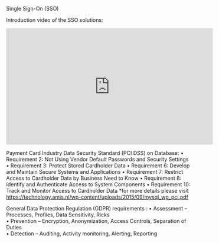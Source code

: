 Single Sign-On (SSO)

Introduction video of the SSO solutions: 
<iframe width="560" height="315" src="https://www.youtube.com/watch?v=mys7IhNKRTI" frameborder="0" allow="accelerometer; autoplay; encrypted-media; gyroscope; picture-in-picture" allowfullscreen></iframe>


Payment Card Industry Data Security Standard (PCI DSS) on Database: 
• Requirement 2: Not Using Vendor Default Passwords and Security Settings
• Requirement 3: Protect Stored Cardholder Data
• Requirement 6: Develop and Maintain Secure Systems and Applications
• Requirement 7: Restrict Access to Cardholder Data by Business Need to Know
• Requirement 8: Identify and Authenticate Access to System Components
• Requirement 10: Track and Monitor Access to Cardholder Data
*for more details please visit https://technology.amis.nl/wp-content/uploads/2015/09/mysql_wp_pci.pdf



General Data Protection Regulation (GDPR) requirements :
• Assessment	–	Processes,	Profiles,	Data	Sensitivity,	Ricks	
• Prevention	–	Encryption,	Anonymization,	Access	Controls,	Separation	of	Duties	
• Detection   –	Auditing,	Activity	monitoring,	Alerting,	Reporting	
